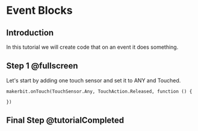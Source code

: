 # Event Blocks 

## Introduction

In this tutorial we will create code that on an event it does something.

## Step 1 @fullscreen

Let's start by adding one touch sensor and set it to ANY and Touched.

```blocks
makerbit.onTouch(TouchSensor.Any, TouchAction.Released, function () {
    
})
```

## Final Step @tutorialCompleted
